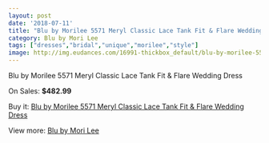 ```yaml
---
layout: post
date: '2018-07-11'
title: "Blu by Morilee 5571 Meryl Classic Lace Tank Fit & Flare Wedding Dress"
category: Blu by Mori Lee
tags: ["dresses","bridal","unique","morilee","style"]
image: http://img.eudances.com/16991-thickbox_default/blu-by-morilee-5571-meryl-classic-lace-tank-fit-flare-wedding-dress.jpg
---
```

Blu by Morilee 5571 Meryl Classic Lace Tank Fit & Flare Wedding Dress

On Sales: **$482.99**
<a href="https://www.eudances.com/en/blu-by-mori-lee/4976-blu-by-morilee-5571-meryl-classic-lace-tank-fit-flare-wedding-dress.html"><amp-img layout="responsive" width="600" height="600" src="//img.eudances.com/16991-thickbox_default/blu-by-morilee-5571-meryl-classic-lace-tank-fit-flare-wedding-dress.jpg" alt="Blu by Morilee 5571 Meryl Classic Lace Tank Fit & Flare Wedding Dress 0" /></a>
<a href="https://www.eudances.com/en/blu-by-mori-lee/4976-blu-by-morilee-5571-meryl-classic-lace-tank-fit-flare-wedding-dress.html"><amp-img layout="responsive" width="600" height="600" src="//img.eudances.com/16996-thickbox_default/blu-by-morilee-5571-meryl-classic-lace-tank-fit-flare-wedding-dress.jpg" alt="Blu by Morilee 5571 Meryl Classic Lace Tank Fit & Flare Wedding Dress 1" /></a>
<a href="https://www.eudances.com/en/blu-by-mori-lee/4976-blu-by-morilee-5571-meryl-classic-lace-tank-fit-flare-wedding-dress.html"><amp-img layout="responsive" width="600" height="600" src="//img.eudances.com/16995-thickbox_default/blu-by-morilee-5571-meryl-classic-lace-tank-fit-flare-wedding-dress.jpg" alt="Blu by Morilee 5571 Meryl Classic Lace Tank Fit & Flare Wedding Dress 2" /></a>
<a href="https://www.eudances.com/en/blu-by-mori-lee/4976-blu-by-morilee-5571-meryl-classic-lace-tank-fit-flare-wedding-dress.html"><amp-img layout="responsive" width="600" height="600" src="//img.eudances.com/16994-thickbox_default/blu-by-morilee-5571-meryl-classic-lace-tank-fit-flare-wedding-dress.jpg" alt="Blu by Morilee 5571 Meryl Classic Lace Tank Fit & Flare Wedding Dress 3" /></a>
<a href="https://www.eudances.com/en/blu-by-mori-lee/4976-blu-by-morilee-5571-meryl-classic-lace-tank-fit-flare-wedding-dress.html"><amp-img layout="responsive" width="600" height="600" src="//img.eudances.com/16993-thickbox_default/blu-by-morilee-5571-meryl-classic-lace-tank-fit-flare-wedding-dress.jpg" alt="Blu by Morilee 5571 Meryl Classic Lace Tank Fit & Flare Wedding Dress 4" /></a>
<a href="https://www.eudances.com/en/blu-by-mori-lee/4976-blu-by-morilee-5571-meryl-classic-lace-tank-fit-flare-wedding-dress.html"><amp-img layout="responsive" width="600" height="600" src="//img.eudances.com/16992-thickbox_default/blu-by-morilee-5571-meryl-classic-lace-tank-fit-flare-wedding-dress.jpg" alt="Blu by Morilee 5571 Meryl Classic Lace Tank Fit & Flare Wedding Dress 5" /></a>

Buy it: [Blu by Morilee 5571 Meryl Classic Lace Tank Fit & Flare Wedding Dress](https://www.eudances.com/en/blu-by-mori-lee/4976-blu-by-morilee-5571-meryl-classic-lace-tank-fit-flare-wedding-dress.html "Blu by Morilee 5571 Meryl Classic Lace Tank Fit & Flare Wedding Dress")

View more: [Blu by Mori Lee](https://www.eudances.com/en/39-blu-by-mori-lee "Blu by Mori Lee")